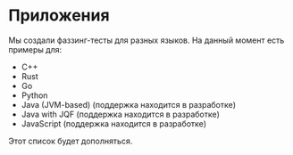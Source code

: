 
# Приложения

Мы создали фаззинг-тесты для разных языков. На данный момент есть примеры для:

- C++
- Rust
- Go
- Python
- Java (JVM-based) (поддержка находится в разработке)
- Java with JQF (поддержка находится в разработке)
- JavaScript (поддержка находится в разработке)

Этот список будет дополняться.
